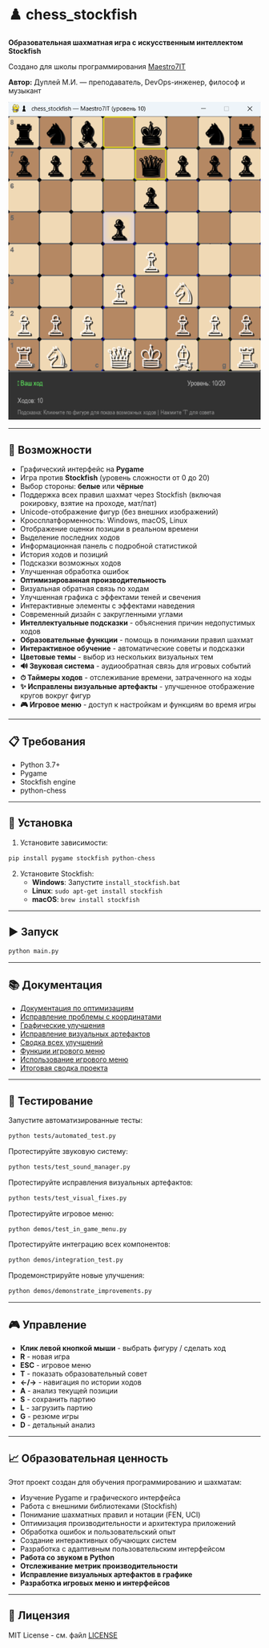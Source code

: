 # ♟️ chess_stockfish

**Образовательная шахматная игра с искусственным интеллектом Stockfish**  

Создано для школы программирования [Maestro7IT](https://school-maestro7it.ru/)  

**Автор:** Дуплей М.И. — преподаватель, DevOps-инженер, философ и музыкант

![alt text](image.png)

---

## 🌟 Возможности

- Графический интерфейс на **Pygame**
- Игра против **Stockfish** (уровень сложности от 0 до 20)
- Выбор стороны: **белые** или **чёрные**
- Поддержка всех правил шахмат через Stockfish (включая рокировку, взятие на проходе, мат/пат)
- Unicode-отображение фигур (без внешних изображений)
- Кроссплатформенность: Windows, macOS, Linux
- Отображение оценки позиции в реальном времени
- Выделение последних ходов
- Информационная панель с подробной статистикой
- История ходов и позиций
- Подсказки возможных ходов
- Улучшенная обработка ошибок
- **Оптимизированная производительность**
- Визуальная обратная связь по ходам
- Улучшенная графика с эффектами теней и свечения
- Интерактивные элементы с эффектами наведения
- Современный дизайн с закругленными углами
- **Интеллектуальные подсказки** - объяснения причин недопустимых ходов
- **Образовательные функции** - помощь в понимании правил шахмат
- **Интерактивное обучение** - автоматические советы и подсказки
- **Цветовые темы** - выбор из нескольких визуальных тем
- **🔊 Звуковая система** - аудиообратная связь для игровых событий
- **⏱ Таймеры ходов** - отслеживание времени, затраченного на ходы
- **✨ Исправлены визуальные артефакты** - улучшенное отображение кругов вокруг фигур
- **🎮 Игровое меню** - доступ к настройкам и функциям во время игры

---

## 📋 Требования

- Python 3.7+
- Pygame
- Stockfish engine
- python-chess

---

## 🚀 Установка

1. Установите зависимости:
```bash
pip install pygame stockfish python-chess
```

2. Установите Stockfish:
   - **Windows**: Запустите `install_stockfish.bat`
   - **Linux**: `sudo apt-get install stockfish`
   - **macOS**: `brew install stockfish`

---

## ▶️ Запуск

```bash
python main.py
```

---

## 📚 Документация

- [Документация по оптимизациям](docs/code_optimizations.md)
- [Исправление проблемы с координатами](docs/coordinate_fix.md)
- [Графические улучшения](docs/graphics_improvements.md)
- [Исправление визуальных артефактов](summary/VISUAL_FIXES_SUMMARY.md)
- [Сводка всех улучшений](summary/FINAL_IMPROVEMENTS_SUMMARY.md)
- [Функции игрового меню](summary/IN_GAME_MENU_FEATURES.md)
- [Использование игрового меню](docs/IN_GAME_MENU_USAGE.md)
- [Итоговая сводка проекта](summary/FINAL_PROJECT_SUMMARY.md)

---

## 🧪 Тестирование

Запустите автоматизированные тесты:
```bash
python tests/automated_test.py
```

Протестируйте звуковую систему:
```bash
python tests/test_sound_manager.py
```

Протестируйте исправления визуальных артефактов:
```bash
python tests/test_visual_fixes.py
```

Протестируйте игровое меню:
```bash
python demos/test_in_game_menu.py
```

Протестируйте интеграцию всех компонентов:
```bash
python demos/integration_test.py
```

Продемонстрируйте новые улучшения:
```bash
python demos/demonstrate_improvements.py
```

---

## 🎮 Управление

- **Клик левой кнопкой мыши** - выбрать фигуру / сделать ход
- **R** - новая игра
- **ESC** - игровое меню
- **T** - показать образовательный совет
- **←/→** - навигация по истории ходов
- **A** - анализ текущей позиции
- **S** - сохранить партию
- **L** - загрузить партию
- **G** - резюме игры
- **D** - детальный анализ

---

## 📈 Образовательная ценность

Этот проект создан для обучения программированию и шахматам:
- Изучение Pygame и графического интерфейса
- Работа с внешними библиотеками (Stockfish)
- Понимание шахматных правил и нотации (FEN, UCI)
- Оптимизация производительности и архитектура приложений
- Обработка ошибок и пользовательский опыт
- Создание интерактивных обучающих систем
- Разработка с адаптивным пользовательским интерфейсом
- **Работа со звуком в Python**
- **Отслеживание метрик производительности**
- **Исправление визуальных артефактов в графике**
- **Разработка игровых меню и интерфейсов**

---

## 📄 Лицензия

MIT License - см. файл [LICENSE](LICENSE)